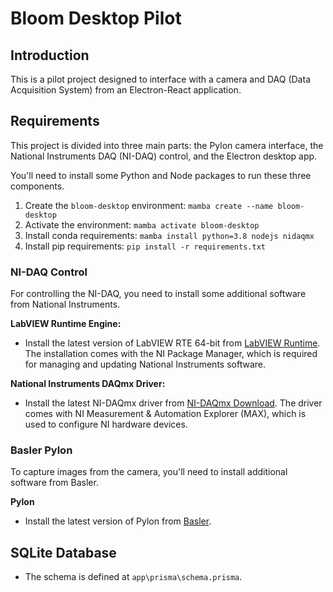 # Bloom Desktop Pilot

## Introduction
This is a pilot project designed to interface with a camera and DAQ (Data Acquisition System) from an Electron-React application.

## Requirements
This project is divided into three main parts: the Pylon camera interface, the National Instruments DAQ (NI-DAQ) control, and the Electron desktop app.

You'll need to install some Python and Node packages to run these three components.

1. Create the `bloom-desktop` environment: `mamba create --name bloom-desktop`
2. Activate the environment: `mamba activate bloom-desktop`
3. Install conda requirements: `mamba install python=3.8 nodejs nidaqmx`
3. Install pip requirements:
   `pip install -r requirements.txt`

### NI-DAQ Control
For controlling the NI-DAQ, you need to install some additional software from National Instruments.

**LabVIEW Runtime Engine:**
- Install the latest version of LabVIEW RTE 64-bit from [LabVIEW Runtime](https://www.ni.com/en-us/support/downloads/software-products/download.labview-runtime.html#484336). The installation comes with the NI Package Manager, which is required for managing and updating National Instruments software.

**National Instruments DAQmx Driver:**
- Install the latest NI-DAQmx driver from [NI-DAQmx Download](https://www.ni.com/en/support/downloads/drivers/download.ni-daq-mx.html#494676). The driver comes with NI Measurement & Automation Explorer (MAX), which is used to configure NI hardware devices.

### Basler Pylon
To capture images from the camera, you'll need to install additional software from Basler.

**Pylon**
- Install the latest version of Pylon from [Basler](https://www2.baslerweb.com/en/downloads/software-downloads/).

## SQLite Database
- The schema is defined at `app\prisma\schema.prisma`.
